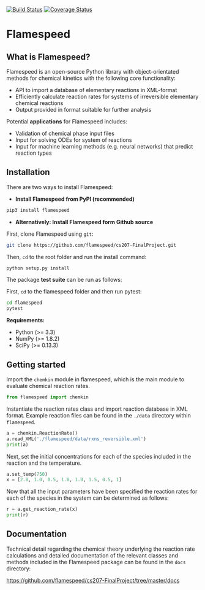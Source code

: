 [![Build Status](https://travis-ci.org/flamespeed/cs207-FinalProject.svg?branch=master)](https://travis-ci.org/flamespeed/cs207-FinalProject.svg?branch=master)
[![Coverage Status](https://coveralls.io/repos/github/flamespeed/cs207-FinalProject/badge.svg?branch=master&maxAge=0)](https://coveralls.io/github/flamespeed/cs207-FinalProject?branch=master&maxAge=0)

# Flamespeed

## What is Flamespeed?

Flamespeed is an open-source Python library with object-orientated methods for chemical kinetics with the following core functionality:

* API to import a database of elementary reactions in XML-format
* Efficiently calculate reaction rates for systems of irreversible elementary chemical reactions
* Output provided in format suitable for further analysis

Potential **applications** for Flamespeed includes:

* Validation of chemical phase input files
* Input for solving ODEs for system of reactions
* Input for machine learning methods (e.g. neural networks) that predict reaction types

## Installation

There are two ways to install Flamespeed:

* **Install Flamespeed from PyPI (recommended)**

```bash
pip3 install flamespeed
```

* **Alternatively: Install Flamespeed form Github source**

First, clone Flamespeed using `git`:

```sh
git clone https://github.com/flamespeed/cs207-FinalProject.git
```
Then, `cd` to the root folder and run the install command:
```sh
python setup.py install
```

The package **test suite** can be run as follows:

First, `cd` to the flamespeed folder and then run pytest:
```sh
cd flamespeed
pytest
```

**Requirements:**
* Python (>= 3.3)
* NumPy (>= 1.8.2)
* SciPy (>= 0.13.3)


## Getting started

Import the `chemkin` module in flamespeed, which is the main module to evaluate chemical reaction rates.

```python
from flamespeed import chemkin
```
Instantiate the reaction rates class and import reaction database in XML format. Example reaction files can be found in the `./data` directory within `flamespeed`.

```python
a = chemkin.ReactionRate()
a.read_XML('./flamespeed/data/rxns_reversible.xml')
print(a)
```
Next, set the initial concentrations for each of the species included in the reaction and the temperature.

```python
a.set_temp(750)
x = [2.0, 1.0, 0.5, 1.0, 1.0, 1.5, 0.5, 1]
```
Now that all the input parameters have been specified the reaction rates for each of the species in the system can be determined as follows:

```python
r = a.get_reaction_rate(x)
print(r)
```

## Documentation

Technical detail regarding the chemical theory underlying the reaction rate calculations and detailed documentation of the relevant classes and methods included in the Flamespeed package can be found in the `docs` directory:

https://github.com/flamespeed/cs207-FinalProject/tree/master/docs
